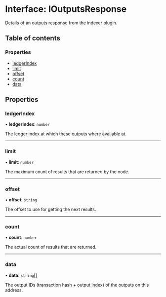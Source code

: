 # Interface: IOutputsResponse

Details of an outputs response from the indexer plugin.

## Table of contents

### Properties

- [ledgerIndex](IOutputsResponse.md#ledgerindex)
- [limit](IOutputsResponse.md#limit)
- [offset](IOutputsResponse.md#offset)
- [count](IOutputsResponse.md#count)
- [data](IOutputsResponse.md#data)

## Properties

### ledgerIndex

• **ledgerIndex**: `number`

The ledger index at which these outputs where available at.

___

### limit

• **limit**: `number`

The maximum count of results that are returned by the node.

___

### offset

• **offset**: `string`

The offset to use for getting the next results.

___

### count

• **count**: `number`

The actual count of results that are returned.

___

### data

• **data**: `string`[]

The output IDs (transaction hash + output index) of the outputs on this address.
